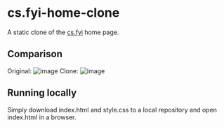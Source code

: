 
# cs.fyi-home-clone
A static clone of the [cs.fyi](https://cs.fyi/) home page.
## Comparison
Original:
![image](https://github.com/fg-charles/cs.fyi-home-clone/assets/107529830/3f9de27d-b426-4587-8d82-d8b12c9ad6d7)
Clone:
![image](https://github.com/fg-charles/cs.fyi-home-clone/assets/107529830/23e5b90d-1506-4c72-9ef4-5c0b342c98b2)
## Running locally
Simply download index.html and style.css to a local repository and open index.html in a browser.

